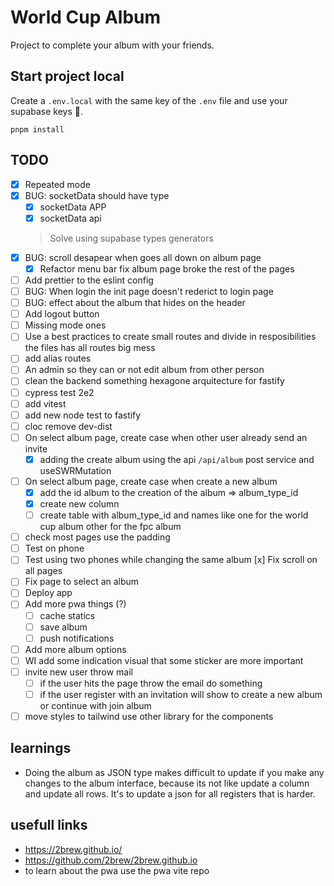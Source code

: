 # World Cup Album

Project to complete your album with your friends.

## Start project local
Create a `.env.local` with the same key of the `.env` file and use your supabase keys 🤙.
```
pnpm install
```

## TODO

- [x] Repeated mode
- [x] BUG: socketData should have type
    - [x] socketData APP
    - [x] socketData api
    > Solve using supabase types generators
- [x] BUG: scroll desapear when goes all down on album page
    - [x] Refactor menu bar fix album page broke the rest of the pages
- [ ] Add prettier to the eslint config
- [ ] BUG: When login the init page doesn't rederict to login page
- [ ] BUG: effect about the album that hides on the header
- [ ] Add logout button
- [ ] Missing mode ones
- [ ] Use a best practices to create small routes and divide in resposibilities the files has all
routes big mess
- [ ] add alias routes
- [ ] An admin so they can or not edit album from other person
- [ ] clean the backend something hexagone arquitecture for fastify
- [ ] cypress test 2e2
- [ ] add vitest
- [ ] add new node test to fastify
- [ ] cloc remove dev-dist
- [ ] On select album page, create case when other user already send an invite
    - [x] adding the create album using the api `/api/album` post service and useSWRMutation
- [ ] On select album page, create case when create a new album
    - [x] add the id album to the creation of the album => album_type_id
    - [x] create new column
    - [ ] create table with album_type_id and names like one for the world cup album other for the fpc album
-[ ] check most pages use the padding
-[ ] Test on phone 
-[ ] Test using two phones while changing the same album
[x] Fix scroll on all pages
- [ ] Fix page to select an album
- [ ] Deploy app
- [ ] Add more pwa things (?)
    - [ ] cache statics
    - [ ] save album
    - [ ] push notifications
- [ ] Add more album options
- [ ] WI add some indication visual that some sticker are more important
- [ ] invite new user throw mail
    - [ ] if the user hits the page throw the email do something
    - [ ] if the user register with an invitation will show to create a new album or continue with join album
- [ ] move styles to tailwind use other library for the components

## learnings
- Doing the album as JSON type makes difficult to update if you make any changes to the album interface, because its not like update
a column and update all rows. It's to update a json for all registers that is harder.

## usefull links
- https://2brew.github.io/
- https://github.com/2brew/2brew.github.io
- to learn about the pwa use the pwa vite repo


